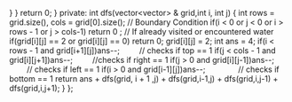 }
}
return 0;
}
private:
int dfs(vector<vector<int>> & grid,int i, int j)
{
int rows = grid.size(), cols = grid[0].size();
// Boundary Condition
if(i < 0 or j < 0 or i > rows - 1 or j > cols-1) return 0 ;
// If already visited or encountered water
if(grid[i][j] == 2 or grid[i][j] == 0) return 0;
grid[i][j] = 2;
int ans = 4;
if(i < rows - 1 and grid[i+1][j])ans--;         // checks if top == 1
if(j < cols - 1 and grid[i][j+1])ans--;         //checks if right == 1
if(j > 0 and grid[i][j-1])ans--;                // checks if left == 1
if(i > 0 and grid[i-1][j])ans--;                // checks if bottom == 1
return ans + dfs(grid, i + 1 ,j) + dfs(grid,i-1,j) + dfs(grid,i,j-1) + dfs(grid,i,j+1);
}
};
```